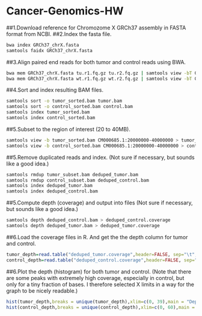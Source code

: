 # Cancer-Genomics-HW
##1.Download reference for Chromozome X GRCh37 assembly in FASTA format from NCBI.
##2.Index the fasta file.
```bash
bwa index GRCh37_chrX.fasta
samtools faidx GRCh37_chrX.fasta
```
##3.Align paired end reads for both tumor and control reads using BWA.
```bash
bwa mem GRCh37_chrX.fasta tu.r1.fq.gz tu.r2.fq.gz | samtools view -bT GRCh37_chrX.fasta - > tumor.bam
bwa mem GRCh37_chrX.fasta wt.r1.fq.gz wt.r2.fq.gz | samtools view -bT GRCh37_chrX.fasta - > control.bam
```
##4.Sort and index resulting BAM files.
```bash
samtools sort -o tumor_sorted.bam tumor.bam
samtools sort -o control_sorted.bam control.bam
samtools index tumor_sorted.bam
samtools index control_sorted.bam
```
##5.Subset to the region of interest (20 to 40MB).
```bash
samtools view -b tumor_sorted.bam CM000685.1:20000000-40000000 > tumor_subset.bam
samtools view -b control_sorted.bam CM000685.1:20000000-40000000 > control_subset.bam
```
##5.Remove duplicated reads and index.
(Not sure if necessary, but sounds like a good idea.)
```bash
samtools rmdup tumor_subset.bam deduped_tumor.bam
samtools rmdup control_subset.bam deduped_control.bam
samtools index deduped_tumor.bam
samtools index deduped_control.bam
```
##5.Compute depth (coverage) and output into files
(Not sure if necessary, but sounds like a good idea.)
```bash
samtools depth deduped_control.bam > deduped_control.coverage
samtools depth deduped_tumor.bam > deduped_tumor.coverage
```
##6.Load the coverage files in R. And get the the depth column for tumor and control.
```R
tumor_depth=read.table("deduped_tumor.coverage",header=FALSE, sep="\t", na.strings="NA", dec=".", strip.white=TRUE)$V3
control_depth=read.table("deduped_control.coverage",header=FALSE, sep="\t", na.strings="NA", dec=".", strip.white=TRUE)$V3
```
##6.Plot the depth (histogram) for both tumor and control.
(Note that there are some peaks with extremely high coverage, especially in control, but only for a tiny fraction of bases. I therefore selected X limits in a way for the graph to be nicely readable.)
```R
hist(tumor_depth,breaks = unique(tumor_depth),xlim=c(0, 39),main = "Depth plot for tumor (tu)")
hist(control_depth,breaks = unique(control_depth),xlim=c(0, 60),main = "Depth plot for control (wt)")
```
